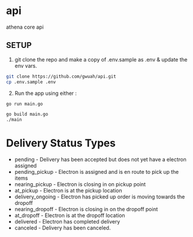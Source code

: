 # api

athena core api

## SETUP

1. git clone the repo and make a copy of .env.sample as .env & update the env vars.

```bash
git clone https://github.com/gwuah/api.git
cp .env.sample .env
```

2. Run the app using either :

```bash
go run main.go
```

```bash
go build main.go
./main
```

# Delivery Status Types

- pending - Delivery has been accepted but does not yet have a electron assigned
- pending_pickup - Electron is assigned and is en route to pick up the items
- nearing_pickup - Electron is closing in on pickup point
- at_pickup - Electron is at the pickup location
- delivery_ongoing - Electron has picked up order is moving towards the dropoff
- nearing_dropoff - Electron is closing in on the dropoff point
- at_dropoff - Electron is at the dropoff location
- delivered - Electron has completed delivery
- canceled - Delivery has been canceled.
